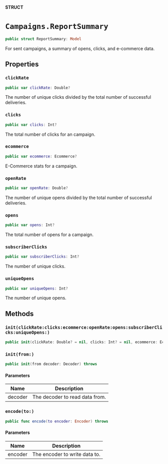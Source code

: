 **STRUCT**

# `Campaigns.ReportSummary`

```swift
public struct ReportSummary: Model
```

For sent campaigns, a summary of opens, clicks, and e-commerce data.

## Properties
### `clickRate`

```swift
public var clickRate: Double?
```

The number of unique clicks divided by the total number of successful deliveries.

### `clicks`

```swift
public var clicks: Int?
```

The total number of clicks for an campaign.

### `ecommerce`

```swift
public var ecommerce: Ecommerce?
```

E-Commerce stats for a campaign.

### `openRate`

```swift
public var openRate: Double?
```

The number of unique opens divided by the total number of successful deliveries.

### `opens`

```swift
public var opens: Int?
```

The total number of opens for a campaign.

### `subscriberClicks`

```swift
public var subscriberClicks: Int?
```

The number of unique clicks.

### `uniqueOpens`

```swift
public var uniqueOpens: Int?
```

The number of unique opens.

## Methods
### `init(clickRate:clicks:ecommerce:openRate:opens:subscriberClicks:uniqueOpens:)`

```swift
public init(clickRate: Double? = nil, clicks: Int? = nil, ecommerce: Ecommerce? = nil, openRate: Double? = nil, opens: Int? = nil, subscriberClicks: Int? = nil, uniqueOpens: Int? = nil)
```

### `init(from:)`

```swift
public init(from decoder: Decoder) throws
```

#### Parameters

| Name | Description |
| ---- | ----------- |
| decoder | The decoder to read data from. |

### `encode(to:)`

```swift
public func encode(to encoder: Encoder) throws
```

#### Parameters

| Name | Description |
| ---- | ----------- |
| encoder | The encoder to write data to. |
